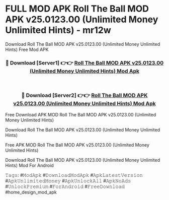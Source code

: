 # FULL MOD APK Roll The Ball MOD APK v25.0123.00 (Unlimited Money Unlimited Hints) - mr12w
Download Roll The Ball MOD APK v25.0123.00 (Unlimited Money Unlimited Hints) Free Mod APK

<div align="center">
<h3>🔴 Download [Server1] 👉👉 <a href="https://apk-comot.site?title=Roll_The_Ball_MOD_APK_v25.0123.00_(Unlimited_Money_Unlimited_Hints)">Roll The Ball MOD APK v25.0123.00 (Unlimited Money Unlimited Hints) Mod Apk</a></h3><br>

<h3>🔴 Download [Server2] 👉👉 <a href="https://apk-comot.site?title=Roll_The_Ball_MOD_APK_v25.0123.00_(Unlimited_Money_Unlimited_Hints)">Roll The Ball MOD APK v25.0123.00 (Unlimited Money Unlimited Hints) Mod Apk</a></h3>
</div>


Free Download APK MOD Roll The Ball MOD APK v25.0123.00 (Unlimited Money Unlimited Hints)

Download Roll The Ball MOD APK v25.0123.00 (Unlimited Money Unlimited Hints) 

Free APK MOD Roll The Ball MOD APK v25.0123.00 (Unlimited Money Unlimited Hints) 

Download Roll The Ball MOD APK v25.0123.00 (Unlimited Money Unlimited Hints) Mod For Android

𝚃𝚊𝚐𝚜: #𝙼𝚘𝚍𝙰𝚙𝚔 #𝙳𝚘𝚠𝚗𝚕𝚘𝚊𝚍𝙼𝚘𝚍𝙰𝚙𝚔 #𝙰𝚙𝚔𝙻𝚊𝚝𝚎𝚜𝚝𝚅𝚎𝚛𝚜𝚒𝚘𝚗 #𝙰𝚙𝚔𝚄𝚗𝚕𝚒𝚖𝚒𝚝𝚎𝚍𝙼𝚘𝚗𝚎𝚢 #𝙰𝚙𝚔𝚄𝚗𝚕𝚘𝚌𝚔𝙰𝚕𝚕 #𝙰𝚙𝚔𝙽𝚘𝙰𝚍𝚜 #𝚄𝚗𝚕𝚘𝚌𝚔𝙿𝚛𝚎𝚖𝚒𝚞𝚖 #𝙵𝚘𝚛𝙰𝚗𝚍𝚛𝚘𝚒𝚍 #𝙵𝚛𝚎𝚎𝙳𝚘𝚠𝚗𝚕𝚘𝚊𝚍 #home_design_mod_apk